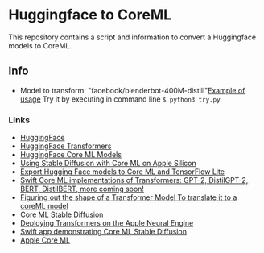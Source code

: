 # Huggingface to CoreML

This repository contains a script and information to convert a Huggingface models to CoreML.

## Info
- Model to transform: "facebook/blenderbot-400M-distill"[Example of usage](https://huggingface.co/spaces/LamaAl/chatbot/blob/main/app.py) Try it by executing in command line `$ python3 try.py`

### Links
- [HuggingFace](https://huggingface.co/)
- [HuggingFace Transformers](https://huggingface.co/transformers/)
- [HuggingFace Core ML Models](https://huggingface.co/coreml#models)
- [Using Stable Diffusion with Core ML on Apple Silicon](https://huggingface.co/blog/diffusers-coreml)
- [Export Hugging Face models to Core ML and TensorFlow Lite](https://github.com/huggingface/exporters)
- [Swift Core ML implementations of Transformers: GPT-2, DistilGPT-2, BERT, DistilBERT, more coming soon!](https://github.com/huggingface/swift-coreml-transformers)
- [Figuring out the shape of a Transformer Model To translate it to a coreML model](https://developer.apple.com/forums/thread/682408)
- [Core ML Stable Diffusion](https://github.com/apple/ml-stable-diffusion)
- [Deploying Transformers on the Apple Neural Engine](https://machinelearning.apple.com/research/neural-engine-transformers)
- [Swift app demonstrating Core ML Stable Diffusion](https://github.com/huggingface/swift-coreml-diffusers)
- [Apple Core ML](https://developer.apple.com/documentation/coreml)